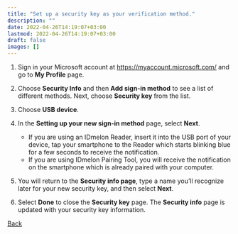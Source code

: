 ```yaml
---
title: "Set up a security key as your verification method."
description: ""
date: 2022-04-26T14:19:07+03:00
lastmod: 2022-04-26T14:19:07+03:00
draft: false
images: []
---
```


1. Sign in your Microsoft account at https://myaccount.microsoft.com/ and go to **My Profile** page.
2. Choose **Security Info** and then **Add sign-in method** to see a list of different methods. Next, choose **Security key** from the list.
3. Choose **USB device**.
4. In the **Setting up your new sign-in method** page, select **Next**.

    - If you are using an IDmelon Reader, insert it into the USB port of your device, tap your smartphone to the Reader which starts blinking blue for a few seconds to receive the notification.
    - If you are using IDmelon Pairing Tool, you will receive the notification on the smartphone which is already paired with your computer.

5. You will return to the **Security info page**, type a name you’ll recognize later for your new security key, and then select **Next**.
6. Select **Done** to close the **Security key** page. The **Security info** page is updated with your security key information.

<a id="back" role="button" class="btn btn-primary btn-lg d-block mb-3" href="http://docs.idmelon.com/pages/whichplatform/index.html">Back</a>

<style>

@media (max-width: 480px) {.navbar, .footer { display: none; }}
h1{
    color : #4395ec;
}
</style>
